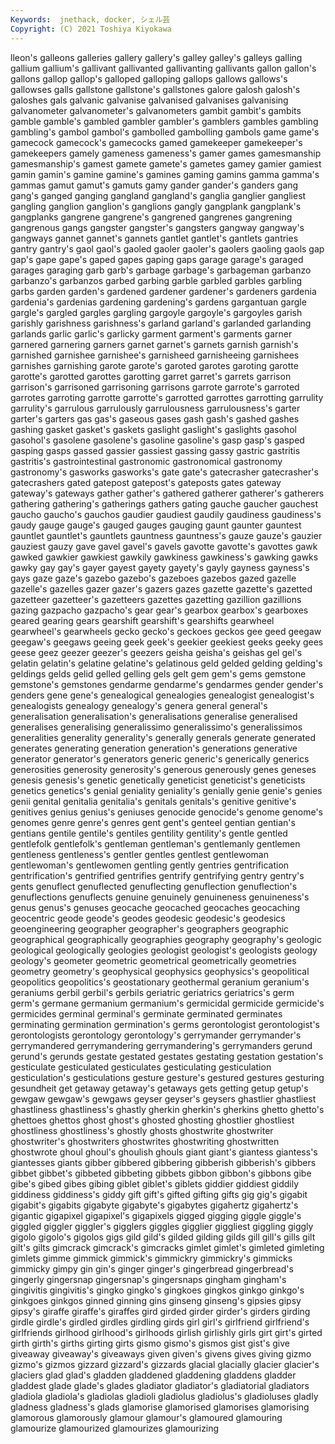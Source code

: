 ```yaml
---
Keywords:  jnethack, docker, シェル芸
Copyright: (C) 2021 Toshiya Kiyokawa
---
```

lleon's galleons galleries gallery gallery's galley galley's galleys galling gallium
gallium's gallivant gallivanted gallivanting gallivants gallon gallon's gallons gallop gallop's
galloped galloping gallops gallows gallows's gallowses galls gallstone gallstone's gallstones
galore galosh galosh's galoshes gals galvanic galvanise galvanised galvanises galvanising
galvanometer galvanometer's galvanometers gambit gambit's gambits gamble gamble's gambled gambler
gambler's gamblers gambles gambling gambling's gambol gambol's gambolled gambolling gambols
game game's gamecock gamecock's gamecocks gamed gamekeeper gamekeeper's gamekeepers gamely
gameness gameness's gamer games gamesmanship gamesmanship's gamest gamete gamete's gametes
gamey gamier gamiest gamin gamin's gamine gamine's gamines gaming gamins
gamma gamma's gammas gamut gamut's gamuts gamy gander gander's ganders
gang gang's ganged ganging gangland gangland's ganglia ganglier gangliest gangling
ganglion ganglion's ganglions gangly gangplank gangplank's gangplanks gangrene gangrene's gangrened
gangrenes gangrening gangrenous gangs gangster gangster's gangsters gangway gangway's gangways
gannet gannet's gannets gantlet gantlet's gantlets gantries gantry gantry's gaol
gaol's gaoled gaoler gaoler's gaolers gaoling gaols gap gap's gape
gape's gaped gapes gaping gaps garage garage's garaged garages garaging
garb garb's garbage garbage's garbageman garbanzo garbanzo's garbanzos garbed garbing
garble garbled garbles garbling garbs garden garden's gardened gardener gardener's
gardeners gardenia gardenia's gardenias gardening gardening's gardens gargantuan gargle gargle's
gargled gargles gargling gargoyle gargoyle's gargoyles garish garishly garishness garishness's
garland garland's garlanded garlanding garlands garlic garlic's garlicky garment garment's
garments garner garnered garnering garners garnet garnet's garnets garnish garnish's
garnished garnishee garnishee's garnisheed garnisheeing garnishees garnishes garnishing garote garote's
garoted garotes garoting garotte garotte's garotted garottes garotting garret garret's
garrets garrison garrison's garrisoned garrisoning garrisons garrote garrote's garroted garrotes
garroting garrotte garrotte's garrotted garrottes garrotting garrulity garrulity's garrulous garrulously
garrulousness garrulousness's garter garter's garters gas gas's gaseous gases gash
gash's gashed gashes gashing gasket gasket's gaskets gaslight gaslight's gaslights
gasohol gasohol's gasolene gasolene's gasoline gasoline's gasp gasp's gasped gasping
gasps gassed gassier gassiest gassing gassy gastric gastritis gastritis's gastrointestinal
gastronomic gastronomical gastronomy gastronomy's gasworks gasworks's gate gate's gatecrasher gatecrasher's
gatecrashers gated gatepost gatepost's gateposts gates gateway gateway's gateways gather
gather's gathered gatherer gatherer's gatherers gathering gathering's gatherings gathers gating
gauche gaucher gauchest gaucho gaucho's gauchos gaudier gaudiest gaudily gaudiness
gaudiness's gaudy gauge gauge's gauged gauges gauging gaunt gaunter gauntest
gauntlet gauntlet's gauntlets gauntness gauntness's gauze gauze's gauzier gauziest gauzy
gave gavel gavel's gavels gavotte gavotte's gavottes gawk gawked gawkier
gawkiest gawkily gawkiness gawkiness's gawking gawks gawky gay gay's gayer
gayest gayety gayety's gayly gayness gayness's gays gaze gaze's gazebo
gazebo's gazeboes gazebos gazed gazelle gazelle's gazelles gazer gazer's gazers
gazes gazette gazette's gazetted gazetteer gazetteer's gazetteers gazettes gazetting gazillion
gazillions gazing gazpacho gazpacho's gear gear's gearbox gearbox's gearboxes geared
gearing gears gearshift gearshift's gearshifts gearwheel gearwheel's gearwheels gecko gecko's
geckoes geckos gee geed geegaw geegaw's geegaws geeing geek geek's
geekier geekiest geeks geeky gees geese geez geezer geezer's geezers
geisha geisha's geishas gel gel's gelatin gelatin's gelatine gelatine's gelatinous
geld gelded gelding gelding's geldings gelds gelid gelled gelling gels
gelt gem gem's gems gemstone gemstone's gemstones gendarme gendarme's gendarmes
gender gender's genders gene gene's genealogical genealogies genealogist genealogist's genealogists
genealogy genealogy's genera general general's generalisation generalisation's generalisations generalise generalised
generalises generalising generalissimo generalissimo's generalissimos generalities generality generality's generally generals
generate generated generates generating generation generation's generations generative generator generator's
generators generic generic's generically generics generosities generosity generosity's generous generously
genes geneses genesis genesis's genetic genetically geneticist geneticist's geneticists genetics
genetics's genial geniality geniality's genially genie genie's genies genii genital
genitalia genitalia's genitals genitals's genitive genitive's genitives genius genius's geniuses
genocide genocide's genome genome's genomes genre genre's genres gent gent's
genteel gentian gentian's gentians gentile gentile's gentiles gentility gentility's gentle
gentled gentlefolk gentlefolk's gentleman gentleman's gentlemanly gentlemen gentleness gentleness's gentler
gentles gentlest gentlewoman gentlewoman's gentlewomen gentling gently gentries gentrification gentrification's
gentrified gentrifies gentrify gentrifying gentry gentry's gents genuflect genuflected genuflecting
genuflection genuflection's genuflections genuflects genuine genuinely genuineness genuineness's genus genus's
genuses geocache geocached geocaches geocaching geocentric geode geode's geodes geodesic
geodesic's geodesics geoengineering geographer geographer's geographers geographic geographical geographically geographies
geography geography's geologic geological geologically geologies geologist geologist's geologists geology
geology's geometer geometric geometrical geometrically geometries geometry geometry's geophysical geophysics
geophysics's geopolitical geopolitics geopolitics's geostationary geothermal geranium geranium's geraniums gerbil
gerbil's gerbils geriatric geriatrics geriatrics's germ germ's germane germanium germanium's
germicidal germicide germicide's germicides germinal germinal's germinate germinated germinates germinating
germination germination's germs gerontologist gerontologist's gerontologists gerontology gerontology's gerrymander gerrymander's
gerrymandered gerrymandering gerrymandering's gerrymanders gerund gerund's gerunds gestate gestated gestates
gestating gestation gestation's gesticulate gesticulated gesticulates gesticulating gesticulation gesticulation's gesticulations
gesture gesture's gestured gestures gesturing gesundheit get getaway getaway's getaways
gets getting getup getup's gewgaw gewgaw's gewgaws geyser geyser's geysers
ghastlier ghastliest ghastliness ghastliness's ghastly gherkin gherkin's gherkins ghetto ghetto's
ghettoes ghettos ghost ghost's ghosted ghosting ghostlier ghostliest ghostliness ghostliness's
ghostly ghosts ghostwrite ghostwriter ghostwriter's ghostwriters ghostwrites ghostwriting ghostwritten ghostwrote
ghoul ghoul's ghoulish ghouls giant giant's giantess giantess's giantesses giants
gibber gibbered gibbering gibberish gibberish's gibbers gibbet gibbet's gibbeted gibbeting
gibbets gibbon gibbon's gibbons gibe gibe's gibed gibes gibing giblet
giblet's giblets giddier giddiest giddily giddiness giddiness's giddy gift gift's
gifted gifting gifts gig gig's gigabit gigabit's gigabits gigabyte gigabyte's
gigabytes gigahertz gigahertz's gigantic gigapixel gigapixel's gigapixels gigged gigging giggle
giggle's giggled giggler giggler's gigglers giggles gigglier giggliest giggling giggly
gigolo gigolo's gigolos gigs gild gild's gilded gilding gilds gill
gill's gills gilt gilt's gilts gimcrack gimcrack's gimcracks gimlet gimlet's
gimleted gimleting gimlets gimme gimmick gimmick's gimmickry gimmickry's gimmicks gimmicky
gimpy gin gin's ginger ginger's gingerbread gingerbread's gingerly gingersnap gingersnap's
gingersnaps gingham gingham's gingivitis gingivitis's gingko gingko's gingkoes gingkos ginkgo
ginkgo's ginkgoes ginkgos ginned ginning gins ginseng ginseng's gipsies gipsy
gipsy's giraffe giraffe's giraffes gird girded girder girder's girders girding
girdle girdle's girdled girdles girdling girds girl girl's girlfriend girlfriend's
girlfriends girlhood girlhood's girlhoods girlish girlishly girls girt girt's girted
girth girth's girths girting girts gismo gismo's gismos gist gist's
give giveaway giveaway's giveaways given given's givens gives giving gizmo
gizmo's gizmos gizzard gizzard's gizzards glacial glacially glacier glacier's glaciers
glad glad's gladden gladdened gladdening gladdens gladder gladdest glade glade's
glades gladiator gladiator's gladiatorial gladiators gladiola gladiola's gladiolas gladioli gladiolus
gladiolus's gladioluses gladly gladness gladness's glads glamorise glamorised glamorises glamorising
glamorous glamorously glamour glamour's glamoured glamouring glamourize glamourized glamourizes glamourizing
